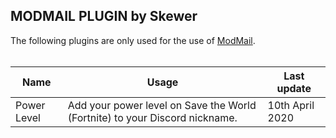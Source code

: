 ## **MODMAIL PLUGIN by Skewer**

The following plugins are only used for the use of [ModMail](https://github.com/kyb3r/modmail).
<br><br>

|    Name   |   Usage   |  Last update |
|     --    |     --    |       --     |
|  Power Level  |  Add your power level on Save the World (Fortnite) to your Discord nickname.  | 10th April 2020 |
